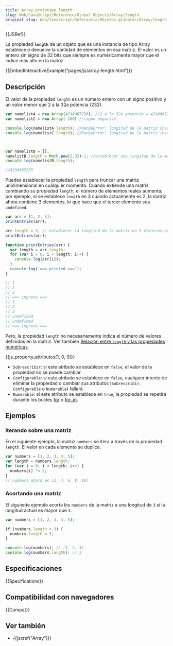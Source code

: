 ```yaml
---
title: Array.prototype.length
slug: Web/JavaScript/Reference/Global_Objects/Array/length
original_slug: Web/JavaScript/Referencia/Objetos_globales/Array/length
---
```


{{JSRef}}

La propiedad **`length`** de un objeto que es una instancia de tipo Array establece o devuelve la cantidad de elementos en esa matriz. El valor es un entero sin signo de 32 bits que siempre es numéricamente mayor que el índice más alto en la matriz.

{{EmbedInteractiveExample("pages/js/array-length.html")}}

## Descripción

El valor de la propiedad `length` es un número entero con un signo positivo y un valor menor que 2 a la 32a potencia (232).

```js
var namelistA = new Array(4294967296); //2 a la 32a potencia = 4294967296
var namelistC = new Array(-100) //signo negativo

console.log(namelistA.length); //RangeError: longitud de la matriz inválida
console.log(namelistC.length); //RangeError: longitud de la matriz inválida



var namelistB = [];
namelistB.length = Math.pow(2,32)-1; //establecer una longitud de la matriz menor que 2 a la 32ª potencia
console.log(namelistB.length);

//4294967295
```

Puedes establecer la propiedad `length` para truncar una matriz unidimensional en cualquier momento. Cuando extiende una matriz cambiando su propiedad `length`, el número de elementos reales aumenta; por ejemplo, si se establece `length` en 3 cuando actualmente es 2, la matriz ahora contiene 3 elementos, lo que hace que el tercer elemento sea `undefined`.

```js
var arr = [1, 2, 3];
printEntries(arr);

arr.length = 5; // establecer la longitud de la matriz en 5 mientras que actualmente es 3.
printEntries(arr);

function printEntries(arr) {
  var length = arr.length;
  for (var i = 0; i < length; i++) {
    console.log(arr[i]);
  }
  console.log('=== printed ===');
}

// 1
// 2
// 3
// === impreso ===
// 1
// 2
// 3
// undefined
// undefined
// === impreso ===
```

Pero, la propiedad `length` no necesariamente indica el número de valores definidos en la matriz. Ver también [Relación entre `length` y las propiedades numéricas](/es/docs/Web/JavaScript/Reference/Global_Objects/Array#Relationship_between_length_and_numerical_properties).

{{js_property_attributes(1, 0, 0)}}

- `Sobrescribir`: si este atributo se establece en `false`, el valor de la propiedad no se puede cambiar.
- `Configurable`: si este atributo se establece en `false`, cualquier intento de eliminar la propiedad o cambiar sus atributos (`Sobrescribir`, `Configurable` o `Numerable`) fallará.
- `Numerable`: si este atributo se establece en `true`, la propiedad se repetirá durante los bucles [for](/es/docs/Web/JavaScript/Reference/Statements/for) o [for..in](/es/docs/Web/JavaScript/Reference/Statements/for...in).

## Ejemplos

### Iterando sobre una matriz

En el siguiente ejemplo, la matriz `numbers` se itera a través de la propiedad `length`. El valor en cada elemento se duplica.

```js
var numbers = [1, 2, 3, 4, 5];
var length = numbers.length;
for (var i = 0; i < length; i++) {
  numbers[i] *= 2;
}
// numbers ahora es [2, 4, 6, 8, 10]
```

### Acortando una matriz

El siguiente ejemplo acorta los `numbers` de la matriz a una longitud de `3` si la longitud actual es mayor que `3`.

```js
var numbers = [1, 2, 3, 4, 5];

if (numbers.length > 3) {
  numbers.length = 3;
}

console.log(numbers); // [1, 2, 3]
console.log(numbers.length); // 3
```

## Especificaciones

{{Specifications}}

## Compatibilidad con navegadores

{{Compat}}

## Ver también

- {{jsxref("Array")}}
